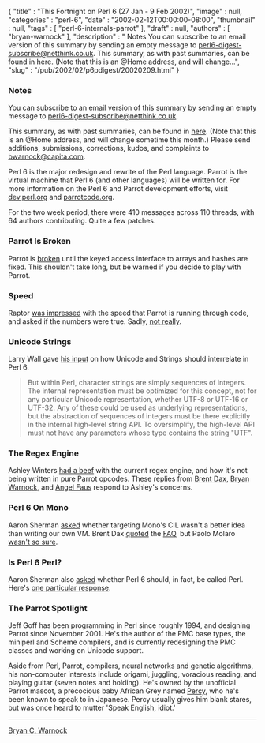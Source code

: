 {
   "title" : "This Fortnight on Perl 6 (27 Jan - 9 Feb 2002)",
   "image" : null,
   "categories" : "perl-6",
   "date" : "2002-02-12T00:00:00-08:00",
   "thumbnail" : null,
   "tags" : [
      "perl-6-internals-parrot"
   ],
   "draft" : null,
   "authors" : [
      "bryan-warnock"
   ],
   "description" : " Notes You can subscribe to an email version of this summary by sending an empty message to perl6-digest-subscribe@netthink.co.uk. This summary, as with past summaries, can be found in here. (Note that this is an @Home address, and will change...",
   "slug" : "/pub/2002/02/p6pdigest/20020209.html"
}



### <span id="Notes">Notes</span>

You can subscribe to an email version of this summary by sending an empty message to <perl6-digest-subscribe@netthink.co.uk>.

This summary, as with past summaries, can be found in [here](http://members.home.com/bcwarno/Perl6/digests/). (Note that this is an @Home address, and will change sometime this month.) Please send additions, submissions, corrections, kudos, and complaints to <bwarnock@capita.com>.

Perl 6 is the major redesign and rewrite of the Perl language. Parrot is the virtual machine that Perl 6 (and other languages) will be written for. For more information on the Perl 6 and Parrot development efforts, visit [dev.perl.org](http://dev.perl.org/perl6/) and [parrotcode.org](http://www.parrotcode.org/).

For the two week period, there were 410 messages across 110 threads, with 64 authors contributing. Quite a few patches.

### <span id="Parrot_Is_Broken">Parrot Is Broken</span>

Parrot is [broken](http://archive.develooper.com/perl6-internals@perl.org/msg08358.html) until the keyed access interface to arrays and hashes are fixed. This shouldn't take long, but be warned if you decide to play with Parrot.

### <span id="Speed">Speed</span>

Raptor [was impressed](http://archive.develooper.com/perl6-internals@perl.org/msg08274.html) with the speed that Parrot is running through code, and asked if the numbers were true. Sadly, [not really](http://archive.develooper.com/perl6-internals@perl.org/msg08285.html).

### <span id="Unicode_Strings">Unicode Strings</span>

Larry Wall gave [his input](http://archive.develooper.com/perl6-internals@perl.org/msg08156.html) on how Unicode and Strings should interrelate in Perl 6.

> But within Perl, character strings are simply sequences of integers. The internal representation must be optimized for this concept, not for any particular Unicode representation, whether UTF-8 or UTF-16 or UTF-32. Any of these could be used as underlying representations, but the abstraction of sequences of integers must be there explicitly in the internal high-level string API. To oversimplify, the high-level API must not have any parameters whose type contains the string "UTF".

### <span id="The_Regex_Engine">The Regex Engine</span>

Ashley Winters [had a beef](http://archive.develooper.com/perl6-internals@perl.org/msg08143.html) with the current regex engine, and how it's not being written in pure Parrot opcodes. These replies from [Brent Dax](http://archive.develooper.com/perl6-internals@perl.org/msg08147.html), [Bryan Warnock](http://archive.develooper.com/perl6-internals@perl.org/msg08179.html), and [Angel Faus](http://archive.develooper.com/perl6-internals@perl.org/msg08146.html) respond to Ashley's concerns.

### <span id="Perl_6_On_Mono">Perl 6 On Mono</span>

Aaron Sherman [asked](http://archive.develooper.com/perl6-language@perl.org/msg09130.html) whether targeting Mono's CIL wasn't a better idea than writing our own VM. Brent Dax [quoted](http://archive.develooper.com/perl6-language@perl.org/msg09131.html) the [FAQ](http://www.parrotcode.org/faq/), but Paolo Molaro [wasn't so sure](http://archive.develooper.com/perl6-language@perl.org/msg09134.html).

### <span id="Is_Perl_6_Perl">Is Perl 6 Perl?</span>

Aaron Sherman also [asked](http://archive.develooper.com/perl6-language@perl.org/msg09089.html) whether Perl 6 should, in fact, be called Perl. Here's [one particular response](http://archive.develooper.com/perl6-language@perl.org/msg09112.html).

### <span id="The_Parrot_Spotlight">The Parrot Spotlight</span>

Jeff Goff has been programming in Perl since roughly 1994, and designing Parrot since November 2001. He's the author of the PMC base types, the miniperl and Scheme compilers, and is currently redesigning the PMC classes and working on Unicode support.

Aside from Perl, Parrot, compilers, neural networks and genetic algorithms, his non-computer interests include origami, juggling, voracious reading, and playing guitar (seven notes and holding). He's owned by the unofficial Parrot mascot, a precocious baby African Grey named [Percy](http://members.home.net/bcwarno/Perl6/percy.jpg), who he's been known to speak to in Japanese. Percy usually gives him blank stares, but was once heard to mutter 'Speak English, idiot.'

------------------------------------------------------------------------

[Bryan C. Warnock](http://members.home.com/bcwarno/Perl6/)

